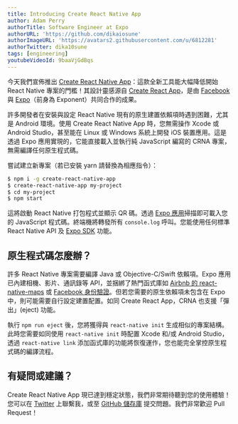 ```yaml
---
title: Introducing Create React Native App
author: Adam Perry
authorTitle: Software Engineer at Expo
authorURL: 'https://github.com/dikaiosune'
authorImageURL: 'https://avatars2.githubusercontent.com/u/6812281'
authorTwitter: dika10sune
tags: [engineering]
youtubeVideoId: 9baaVjGdBqs
---
```


今天我們宣佈推出 [Create React Native App](https://github.com/react-community/create-react-native-app)：這款全新工具能大幅降低開始 React Native 專案的門檻！其設計靈感源自 [Create React App](https://github.com/facebookincubator/create-react-app)，是由 [Facebook](https://code.facebook.com) 與 [Expo](https://expo.io)（前身為 Exponent）共同合作的成果。

許多開發者在安裝與設定 React Native 現有的原生建置依賴項時遇到困難，尤其是 Android 環境。使用 Create React Native App 時，您無需操作 Xcode 或 Android Studio，甚至能在 Linux 或 Windows 系統上開發 iOS 裝置應用。這是透過 Expo 應用實現的，它能直接載入並執行純 JavaScript 編寫的 CRNA 專案，無需編譯任何原生程式碼。

嘗試建立新專案（若已安裝 yarn 請替換為相應指令）：

```sh
$ npm i -g create-react-native-app
$ create-react-native-app my-project
$ cd my-project
$ npm start
```

這將啟動 React Native 打包程式並顯示 QR 碼。透過 [Expo 應用](https://expo.io)掃描即可載入您的 JavaScript 程式碼。終端機將轉發所有 `console.log` 呼叫。您能使用任何標準 React Native API 及 [Expo SDK](https://docs.expo.dev/versions/latest/) 功能。

## 原生程式碼怎麼辦？

許多 React Native 專案需要編譯 Java 或 Objective-C/Swift 依賴項。Expo 應用已內建相機、影片、通訊錄等 API，並捆綁了熱門函式庫如 [Airbnb 的 react-native-maps](https://docs.expo.dev/versions/latest/sdk/map-view/) 或 [Facebook 身份驗證](https://docs.expo.dev/versions/latest/sdk/facebook/)。但若您需要的原生依賴項未包含在 Expo 中，則可能需要自行設定建置配置。如同 Create React App，CRNA 也支援「彈出」(eject) 功能。

執行 `npm run eject` 後，您將獲得與 `react-native init` 生成相似的專案結構。此時您需要如同使用 `react-native init` 時配置 Xcode 和/或 Android Studio，透過 `react-native link` 添加函式庫的功能將恢復運作，您也能完全掌控原生程式碼的編譯流程。

## 有疑問或建議？

Create React Native App 現已達到穩定狀態，我們非常期待聽到您的使用體驗！您可以在 [Twitter](https://twitter.com/dika10sune) 上聯繫我，或至 [GitHub 儲存庫](https://github.com/react-community/create-react-native-app) 提交問題。我們非常歡迎 Pull Request！